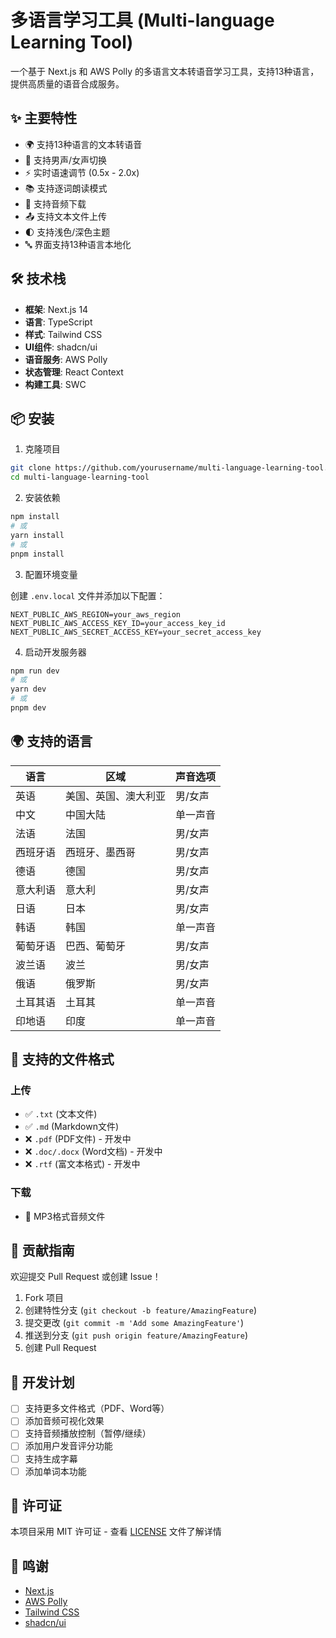 # 多语言学习工具 (Multi-language Learning Tool)

一个基于 Next.js 和 AWS Polly 的多语言文本转语音学习工具，支持13种语言，提供高质量的语音合成服务。

## ✨ 主要特性

- 🌍 支持13种语言的文本转语音
- 🎯 支持男声/女声切换
- ⚡ 实时语速调节 (0.5x - 2.0x)
- 📚 支持逐词朗读模式
- 💾 支持音频下载
- 📤 支持文本文件上传
- 🌓 支持浅色/深色主题
- 🔤 界面支持13种语言本地化

## 🛠️ 技术栈

- **框架**: Next.js 14
- **语言**: TypeScript
- **样式**: Tailwind CSS
- **UI组件**: shadcn/ui
- **语音服务**: AWS Polly
- **状态管理**: React Context
- **构建工具**: SWC

## 📦 安装

1. 克隆项目
```bash
git clone https://github.com/yourusername/multi-language-learning-tool.git
cd multi-language-learning-tool
```

2. 安装依赖
```bash
npm install
# 或
yarn install
# 或
pnpm install
```

3. 配置环境变量

创建 `.env.local` 文件并添加以下配置：
```env
NEXT_PUBLIC_AWS_REGION=your_aws_region
NEXT_PUBLIC_AWS_ACCESS_KEY_ID=your_access_key_id
NEXT_PUBLIC_AWS_SECRET_ACCESS_KEY=your_secret_access_key
```

4. 启动开发服务器
```bash
npm run dev
# 或
yarn dev
# 或
pnpm dev
```

## 🌍 支持的语言

| 语言 | 区域 | 声音选项 |
|------|------|----------|
| 英语 | 美国、英国、澳大利亚 | 男/女声 |
| 中文 | 中国大陆 | 单一声音 |
| 法语 | 法国 | 男/女声 |
| 西班牙语 | 西班牙、墨西哥 | 男/女声 |
| 德语 | 德国 | 男/女声 |
| 意大利语 | 意大利 | 男/女声 |
| 日语 | 日本 | 男/女声 |
| 韩语 | 韩国 | 单一声音 |
| 葡萄牙语 | 巴西、葡萄牙 | 男/女声 |
| 波兰语 | 波兰 | 男/女声 |
| 俄语 | 俄罗斯 | 男/女声 |
| 土耳其语 | 土耳其 | 单一声音 |
| 印地语 | 印度 | 单一声音 |

## 📄 支持的文件格式

### 上传
- ✅ `.txt` (文本文件)
- ✅ `.md` (Markdown文件)
- ❌ `.pdf` (PDF文件) - 开发中
- ❌ `.doc/.docx` (Word文档) - 开发中
- ❌ `.rtf` (富文本格式) - 开发中

### 下载
- 📁 MP3格式音频文件

## 🤝 贡献指南

欢迎提交 Pull Request 或创建 Issue！

1. Fork 项目
2. 创建特性分支 (`git checkout -b feature/AmazingFeature`)
3. 提交更改 (`git commit -m 'Add some AmazingFeature'`)
4. 推送到分支 (`git push origin feature/AmazingFeature`)
5. 创建 Pull Request

## 📝 开发计划

- [ ] 支持更多文件格式（PDF、Word等）
- [ ] 添加音频可视化效果
- [ ] 支持音频播放控制（暂停/继续）
- [ ] 添加用户发音评分功能
- [ ] 支持生成字幕
- [ ] 添加单词本功能

## 📜 许可证

本项目采用 MIT 许可证 - 查看 [LICENSE](LICENSE) 文件了解详情

## 🙏 鸣谢

- [Next.js](https://nextjs.org/)
- [AWS Polly](https://aws.amazon.com/polly/)
- [Tailwind CSS](https://tailwindcss.com/)
- [shadcn/ui](https://ui.shadcn.com/) 